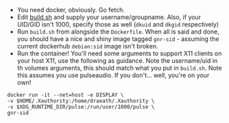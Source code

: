 * You need docker, obviously. Go fetch.
* Edit [build.sh](build.sh) and supply your username/groupname. Also, if your UID/GID isn't 1000, specify those as well (`dkuid` and `dkgid` respectively)
* Run `build.sh` from alongside the `Dockerfile`. When all is said and done, you should have a nice and shiny image tagged `gnr-sid` - assuming the current dockerhub `debian:sid` image isn't broken.
* Run the container! You'll need some arguments to support X11 clients on your host X11, use the following as guidance. Note the username/uid in th volumes arguments, this should match what you put in `build.sh`. Note this assumes you use pulseaudio. If you don't... well, you're on your own!

```
docker run -it --net=host -e DISPLAY \
-v $HOME/.Xauthority:/home/draeath/.Xauthority \
-v $XDG_RUNTIME_DIR/pulse:/run/user/1000/pulse \
gnr-sid
```
